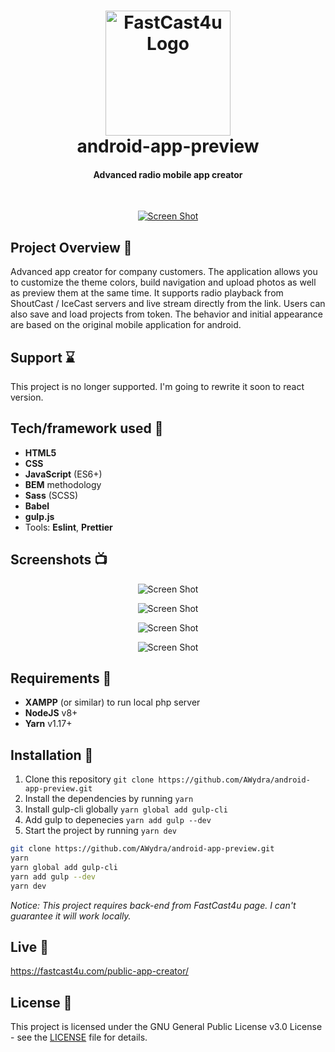 <h1 align="center">
  <a href="https://fastcast4u.com"><img src="https://fastcast4u.com/images/logo-dark.png" alt="FastCast4u Logo" width="200"></a>
  <br>
	android-app-preview
  <br>
</h1>

<h4 align="center">Advanced radio mobile app creator</h4>
<br>
<p align="center">
  <a href="https://webnew.fastcast4u.com">
    <img src="https://i.ibb.co/NWJdxjM/fastcast4u-com-public-app-creator.png"
         alt="Screen Shot">
  </a>
</p>

## Project Overview 🎉

Advanced app creator for company customers. The application allows you to customize the theme colors, build navigation and upload photos as well as preview them at the same time. It supports radio playback from ShoutCast / IceCast servers and live stream directly from the link. Users can also save and load projects from token. The behavior and initial appearance are based on the original mobile application for android.

## Support ⌛

This project is no longer supported. I'm going to rewrite it soon to react version.

## Tech/framework used 🔧

- **HTML5**
- **CSS**
- **JavaScript** (ES6+)
- **BEM** methodology
- **Sass** (SCSS)
- **Babel**
- **gulp.js**
- Tools: **Eslint**, **Prettier**

## Screenshots 📺

<p align="center">
    <img src="https://i.ibb.co/VgfwYXh/fastcast4u-com-app-creator-main-php.png" alt="Screen Shot">
</p>

<p align="center">
    <img src="https://i.ibb.co/QbBKQsR/fastcast4u-com-app-creator-main-php-1.png" alt="Screen Shot">
</p>

<p align="center">
    <img src="https://i.ibb.co/jTRNWHw/fastcast4u-com-app-creator-main-php-2.png" alt="Screen Shot">
</p>

<p align="center">
    <img src="https://i.ibb.co/BtXbGJv/fastcast4u-com-app-creator-main-php-3.png" alt="Screen Shot">
</p>

## Requirements 🔨

- **XAMPP** (or similar) to run local php server
- **NodeJS** v8+
- **Yarn** v1.17+

## Installation 💾

1. Clone this repository `git clone https://github.com/AWydra/android-app-preview.git`
2. Install the dependencies by running `yarn`
3. Install gulp-cli globally `yarn global add gulp-cli`
2. Add gulp to depenecies `yarn add gulp --dev`
5. Start the project by running `yarn dev`

```bash
git clone https://github.com/AWydra/android-app-preview.git
yarn
yarn global add gulp-cli
yarn add gulp --dev
yarn dev
```
*Notice: This project requires back-end from FastCast4u page. I can't guarantee it will work locally.*

## Live 📍

<a href="https://fastcast4u.com/public-app-creator/">https://fastcast4u.com/public-app-creator/</a>

## License 📜

This project is licensed under the GNU General Public License v3.0 License - see the [LICENSE](LICENSE) file for details.

<br>

